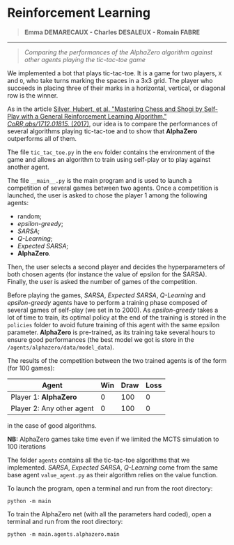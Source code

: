 # Reinforcement Learning

>**Emma DEMARECAUX - Charles DESALEUX - Romain FABRE**
************************
>*Comparing the performances of the _AlphaZero_ algorithm against other agents playing the tic-tac-toe game*

We implemented a bot that plays tic-tac-toe. It is a game for two players, `X` and `O`, who take turns marking the spaces in a 3x3 grid. 
The player who succeeds in placing three of their marks in a horizontal, vertical, or diagonal row is the winner.

As in the article [Silver, Hubert, et al. "Mastering Chess and Shogi by Self-Play with a General Reinforcement Learning Algorithm." 
*CoRR,abs/1712.01815.* (2017)](http://arxiv.org/abs/1712.01815), our idea is to compare the performances of several algorithms playing tic-tac-toe and to show that **AlphaZero** outperforms all of them.


The file `tic_tac_toe.py` in the `env` folder contains the environment of the game and allows an algorithm to train using self-play or to play against another agent.

The file `__main__.py` is the main program and is used to launch a competition of several games between two agents. Once a competition is launched, the user is asked to chose the player 1 among the following agents:

- random;
- _epsilon-greedy_;
- _SARSA_;
- _Q-Learning_;
- _Expected SARSA_;
- **AlphaZero**.

Then, the user selects a second player and decides the hyperparameters of both chosen agents (for instance the value of epsilon for the SARSA). Finally, the user is asked the number of games of the competition.

Before playing the games, _SARSA_, _Expected SARSA_, _Q-Learning_ and _epsilon-greedy_ agents have to perform a training phase composed of several games of self-play (we set in to 2000). As _epsilon-greedy_ takes a lot of time to train, its optimal policy at the end of the training is stored in the `policies` folder to avoid future training of this agent with the same epsilon parameter. **AlphaZero** is pre-trained, as its training take several hours to ensure good performances (the best model we got is store in the `/agents/alphazero/data/model_data`).

The results of the competition between the two trained agents is of the form (for 100 games):

| Agent                       | Win | Draw | Loss |
|-----------------------------|-----|------|------|
| Player 1: **AlphaZero**       | 0   | 100  | 0    |
| Player 2: Any other agent   | 0   | 100  | 0    |

in the case of good algorithms.

**NB:** AlphaZero games take time even if we limited the MCTS simulation to 100 iterations

The folder `agents` contains all the tic-tac-toe algorithms that we implemented. _SARSA_, _Expected SARSA_, _Q-Learning_ come from the same base agent `value_agent.py` as their algorithm relies on the value function.

To launch the program, open a terminal and run from the root directory:
```
python -m main
``` 
To train the AlphaZero net (with all the parameters hard coded), open a terminal and run from the root directory:
```
python -m main.agents.alphazero.main
``` 
